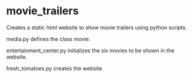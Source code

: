 # movie_trailers

Creates a static html website to show movie trailers using python scripts.

media.py defines the class movie.

entertainment_center.py initializes the six movies to be shown in the website.

fresh_tomatoes.py creates the website.

